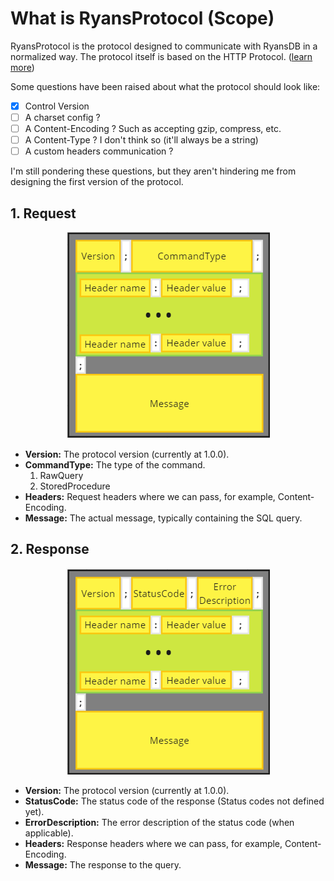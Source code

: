 # What is RyansProtocol (Scope)

RyansProtocol is the protocol designed to communicate with RyansDB in a normalized way. The protocol itself is based on the HTTP Protocol. ([learn more](https://datatracker.ietf.org/doc/html/rfc2616))

Some questions have been raised about what the protocol should look like:

- [X] Control Version
- [ ] A charset config ?
- [ ] A Content-Encoding ? Such as accepting gzip, compress, etc.
- [ ] A Content-Type ? I don't think so (it'll always be a string)
- [ ] A custom headers communication ?

I'm still pondering these questions, but they aren't hindering me from designing the first version of the protocol.

## 1. Request

<p align="center">
  <img src="../../docs/imgs/ryans_protocol_request.png" />
</p>

* **Version:** The protocol version (currently at 1.0.0).
* **CommandType:** The type of the command.
  1. RawQuery
  2. StoredProcedure
* **Headers:** Request headers where we can pass, for example, Content-Encoding.
* **Message:** The actual message, typically containing the SQL query.


## 2. Response
<p align="center">
  <img src="../../docs/imgs/ryans_protocol_response.png" />
</p>
  
* **Version:** The protocol version (currently at 1.0.0).
* **StatusCode:** The status code of the response (Status codes not defined yet).
* **ErrorDescription:** The error description of the status code (when applicable).
* **Headers:** Response headers where we can pass, for example, Content-Encoding.
* **Message:** The response to the query.
